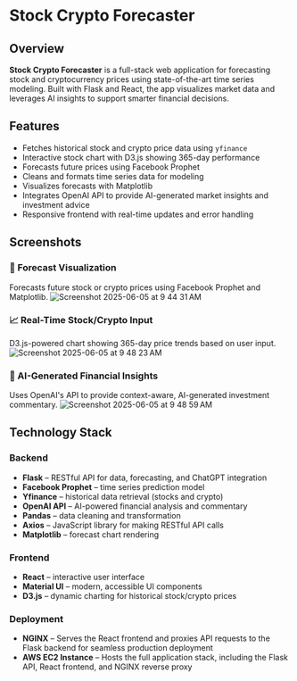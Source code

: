 # Stock Crypto Forecaster

## Overview

**Stock Crypto Forecaster** is a full-stack web application for forecasting stock and cryptocurrency prices using state-of-the-art time series modeling. Built with Flask and React, the app visualizes market data and leverages AI insights to support smarter financial decisions.

## Features

- Fetches historical stock and crypto price data using `yfinance`  
- Interactive stock chart with D3.js showing 365-day performance  
- Forecasts future prices using Facebook Prophet  
- Cleans and formats time series data for modeling  
- Visualizes forecasts with Matplotlib  
- Integrates OpenAI API to provide AI-generated market insights and investment advice  
- Responsive frontend with real-time updates and error handling

## Screenshots

### 🧮 Forecast Visualization
Forecasts future stock or crypto prices using Facebook Prophet and Matplotlib.
![Screenshot 2025-06-05 at 9 44 31 AM](https://github.com/user-attachments/assets/a365311b-6600-4aad-a5fa-863cc04f15d0)

### 📈 Real-Time Stock/Crypto Input
D3.js-powered chart showing 365-day price trends based on user input.
![Screenshot 2025-06-05 at 9 48 23 AM](https://github.com/user-attachments/assets/82eb9678-ce22-46cd-a7e8-9d18234e7fb3)

### 🤖 AI-Generated Financial Insights
Uses OpenAI's API to provide context-aware, AI-generated investment commentary.
![Screenshot 2025-06-05 at 9 48 59 AM](https://github.com/user-attachments/assets/ecb06539-51f4-44d4-8328-e1e6ac328395)

## Technology Stack

### Backend
- **Flask** – RESTful API for data, forecasting, and ChatGPT integration  
- **Facebook Prophet** – time series prediction model  
- **Yfinance** – historical data retrieval (stocks and crypto)  
- **OpenAI API** – AI-powered financial analysis and commentary  
- **Pandas** – data cleaning and transformation  
- **Axios** – JavaScript library for making RESTful API calls  
- **Matplotlib** – forecast chart rendering  

### Frontend
- **React** – interactive user interface  
- **Material UI** – modern, accessible UI components  
- **D3.js** – dynamic charting for historical stock/crypto prices  

### Deployment
- **NGINX** – Serves the React frontend and proxies API requests to the Flask backend for seamless production deployment  
- **AWS EC2 Instance** – Hosts the full application stack, including the Flask API, React frontend, and NGINX reverse proxy  
